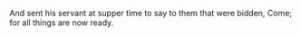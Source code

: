 And sent his servant at supper time to say to them that were bidden, Come; for all things are now ready.
